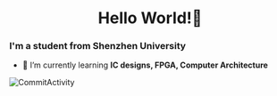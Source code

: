 <h1 align="center">Hello World!👋</h1>
<h3>I'm a student from Shenzhen University</h3>

- 🌱 I’m currently learning **IC designs, FPGA, Computer Architecture**

![CommitActivity](https://github.com/vast-zhong/vast-zhong/blob/main/graphs/contributors)
